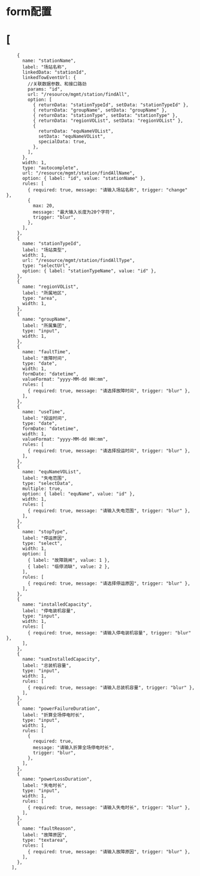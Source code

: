 # form配置
 # [
        {
          name: "stationName",
          label: "场站名称",
          linkedData: "stationId",
          linkedTowEventUrl: {
            //关联数据参数、和接口路劲
            params: "id",
            url: "/resource/mgmt/station/findAll",
            option: [
              { returnData: "stationTypeId", setData: "stationTypeId" },
              { returnData: "groupName", setData: "groupName" },
              { returnData: "stationType", setData: "stationType" },
              { returnData: "regionVOList", setData: "regionVOList" },
              {
                returnData: "equNameVOList",
                setData: "equNameVOList",
                specialData: true,
              },
            ],
          },
          width: 1,
          type: "autocomplete",
          url: "/resource/mgmt/station/findAllName",
          option: { label: "id", value: "stationName" },
          rules: [
            { required: true, message: "请输入场站名称", trigger: "change" },
            {
              max: 20,
              message: "最大输入长度为20个字符",
              trigger: "blur",
            },
          ],
        },
        {
          name: "stationTypeId",
          label: "场站类型",
          width: 1,
          url: "/resource/mgmt/station/findAllType",
          type: "selectUrl",
          option: { label: "stationTypeName", value: "id" },
        },
        {
          name: "regionVOList",
          label: "所属地区",
          type: "area",
          width: 1,
        },
        {
          name: "groupName",
          label: "所属集团",
          type: "input",
          width: 1,
        },
        {
          name: "faultTime",
          label: "故障时间",
          type: "date",
          width: 1,
          formDate: "datetime",
          valueFormat: "yyyy-MM-dd HH:mm",
          rules: [
            { required: true, message: "请选择故障时间", trigger: "blur" },
          ],
        },
        {
          name: "useTime",
          label: "投运时间",
          type: "date",
          formDate: "datetime",
          width: 1,
          valueFormat: "yyyy-MM-dd HH:mm",
          rules: [
            { required: true, message: "请选择投运时间", trigger: "blur" },
          ],
        },
        {
          name: "equNameVOList",
          label: "失电范围",
          type: "selectData",
          multiple: true,
          option: { label: "equName", value: "id" },
          width: 1,
          rules: [
            { required: true, message: "请输入失电范围", trigger: "blur" },
          ],
        },
        {
          name: "stopType",
          label: "停运原因",
          type: "select",
          width: 1,
          option: [
            { label: "故障跳闸", value: 1 },
            { label: "临停消缺", value: 2 },
          ],
          rules: [
            { required: true, message: "请选择停运原因", trigger: "blur" },
          ],
        },
        {
          name: "installedCapacity",
          label: "停电装机容量",
          type: "input",
          width: 1,
          rules: [
            { required: true, message: "请输入停电装机容量", trigger: "blur" },
          ],
        },
        {
          name: "sumInstalledCapacity",
          label: "总装机容量",
          type: "input",
          width: 1,
          rules: [
            { required: true, message: "请输入总装机容量", trigger: "blur" },
          ],
        },
        {
          name: "powerFailureDuration",
          label: "折算全场停电时长",
          type: "input",
          width: 1,
          rules: [
            {
              required: true,
              message: "请输入折算全场停电时长",
              trigger: "blur",
            },
          ],
        },
        {
          name: "powerLossDuration",
          label: "失电时长",
          type: "input",
          width: 1,
          rules: [
            { required: true, message: "请输入失电时长", trigger: "blur" },
          ],
        },
        {
          name: "faultReason",
          label: "故障原因",
          type: "textarea",
          rules: [
            { required: true, message: "请输入故障原因", trigger: "blur" },
          ],
        },
      ],